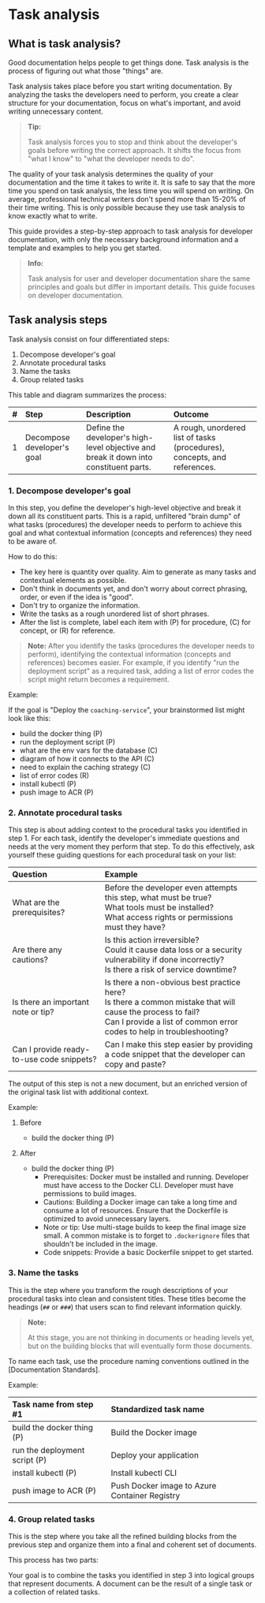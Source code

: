 # Task analysis

## What is task analysis?

Good documentation helps people to get things done. Task analysis is the process of figuring out what those "things" are.

Task analysis takes place before you start writing documentation. By analyzing the tasks the developers need to perform, you create a clear structure for your documentation, focus on what's important, and avoid writing unnecessary content.

> **Tip:**
>
> Task analysis forces you to stop and think about the developer's goals before writing the correct approach. It shifts the focus from "what I know" to "what the developer needs to do".

The quality of your task analysis determines the quality of your documentation and the time it takes to write it. It is safe to say that the more time you spend on task analysis, the less time you will spend on writing. On average, professional technical writers don't spend more than 15-20% of their time writing. This is only possible because they use task analysis to know exactly what to write.

This guide provides a step-by-step approach to task analysis for developer documentation, with only the necessary background information and a template and examples to help you get started.

> **Info:** 
>
> Task analysis for user and developer documentation share the same principles and goals but differ in important details. This guide focuses on developer documentation.

## Task analysis steps

Task analysis consist on four differentiated steps:

1. Decompose developer's goal
2. Annotate procedural tasks
3. Name the tasks
4. Group related tasks

This table and diagram summarizes the process:

| # | Step | Description | Outcome |
|:-:|:-----|:------------|:--------|
| 1 | Decompose developer's goal | Define the developer's high-level objective and break it down into constituent parts. | A rough, unordered list of tasks (procedures), concepts, and references. |

### 1. Decompose developer's goal

In this step, you define the developer's high-level objective and break it down all its constituent parts. This is a rapid, unfiltered "brain dump" of what tasks (procedures) the developer needs to perform to achieve this goal and what contextual information (concepts and references) they need to be aware of.

How to do this:

- The key here is quantity over quality. Aim to generate as many tasks and contextual elements as possible.
- Don't think in documents yet, and don't worry about correct phrasing, order, or even if the idea is "good".
- Don't try to organize the information.
- Write the tasks as a rough unordered list of short phrases.
- After the list is complete, label each item with (P) for procedure, (C) for concept, or (R) for reference.

> **Note:** After you identify the tasks (procedures the developer needs to perform), identifying the contextual information (concepts and references) becomes easier. For example, if you identify "run the deployment script" as a required task, adding a list of error codes the script might return becomes a requirement.

Example:

If the goal is "Deploy the `coaching-service`", your brainstormed list might look like this:

- build the docker thing (P)
- run the deployment script (P)
- what are the env vars for the database (C)
- diagram of how it connects to the API (C)
- need to explain the caching strategy (C)
- list of error codes (R)
- install kubectl (P)
- push image to ACR (P)

### 2. Annotate procedural tasks

This step is about adding context to the procedural tasks you identified in step 1. For each task, identify the developer's immediate questions and needs at the very moment they perform that step. To do this effectively, ask yourself these guiding questions for each procedural task on your list:

| Question | Example |
|:---------|:--------|
| What are the prerequisites? | Before the developer even attempts this step, what must be true?</br>What tools must be installed?</br>What access rights or permissions must they have? |
| Are there any cautions? | Is this action irreversible?</br>Could it cause data loss or a security vulnerability if done incorrectly?</br>Is there a risk of service downtime? |
| Is there an important note or tip? | Is there a non-obvious best practice here?</br>Is there a common mistake that will cause the process to fail?</br>Can I provide a list of common error codes to help in troubleshooting? |
| Can I provide ready-to-use code snippets? | Can I make this step easier by providing a code snippet that the developer can copy and paste? |

The output of this step is not a new document, but an enriched version of the original task list with additional context.

Example:

1. Before

	- build the docker thing (P)

2. After

	- build the docker thing (P)
		- Prerequisites: Docker must be installed and running. Developer must have access to the Docker CLI. Developer must have permissions to build images.
		- Cautions: Building a Docker image can take a long time and consume a lot of resources. Ensure that the Dockerfile is optimized to avoid unnecessary layers.
		- Note or tip: Use multi-stage builds to keep the final image size small. A common mistake is to forget to `.dockerignore` files that shouldn't be included in the image.
		- Code snippets: Provide a basic Dockerfile snippet to get started.

### 3. Name the tasks

This is the step where you transform the rough descriptions of your procedural tasks into clean and consistent titles. These titles become the headings (`##` or `###`) that users scan to find relevant information quickly.

> **Note:**
>
> At this stage, you are not thinking in documents or heading levels yet, but on the building blocks that will eventually form those documents.

To name each task, use the procedure naming conventions outlined in the [Documentation Standards].

Example:

| Task name from step #1 | Standardized task name |
|:------------------------|:-----------------------|
| build the docker thing (P) | Build the Docker image     |
| run the deployment script (P)| Deploy your application     |
| install kubectl (P)         | Install kubectl CLI       |
| push image to ACR (P)      | Push Docker image to Azure Container Registry |

### 4. Group related tasks

This is the step where you take all the refined building blocks from the previous step and organize them into a final and coherent set of documents.

This process has two parts:



Your goal is to combine the tasks you identified in step 3 into logical groups that represent documents. A document can be the result of a single task or a collection of related tasks.